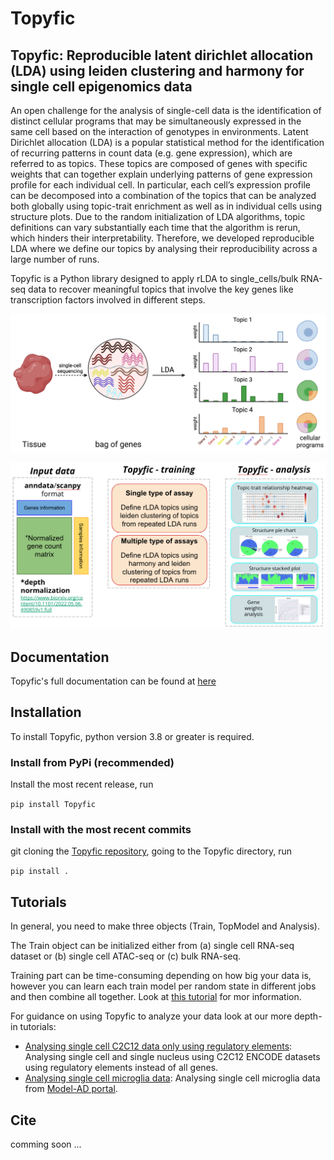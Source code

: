 # Topyfic

## Topyfic: Reproducible latent dirichlet allocation (LDA) using leiden clustering and harmony for single cell epigenomics data

An open challenge for the analysis of single-cell data is the identification of distinct cellular programs that may be simultaneously expressed in the same cell based on the interaction of genotypes in environments. Latent Dirichlet allocation (LDA) is a popular statistical method for the identification of recurring patterns in count data (e.g. gene expression), which are referred to as topics. These topics are composed of genes with specific weights that can together explain underlying patterns of gene expression profile for each individual cell. In particular, each cell’s expression profile can be decomposed into a combination of the topics that can be analyzed both globally using topic-trait enrichment as well as in individual cells using structure plots. Due to the random initialization of LDA algorithms, topic definitions can vary substantially each time that the algorithm is rerun, which hinders their interpretability. Therefore, we developed reproducible LDA where we define our topics by analysing their reproducibility across a large number of runs.

Topyfic is a Python library designed to apply rLDA to single_cells/bulk RNA-seq data to recover meaningful topics that involve the key genes like transcription factors involved in different steps.

![LDA overview](docs/TopicModels.png)

![Topyfic overview](docs/Topyfic.png)

## Documentation
Topyfic's full documentation can be found at [here](https://mortazavilab.github.io/Topyfic/html/index.html)

## Installation

To install Topyfic, python version 3.8 or greater is required.

### Install from PyPi (recommended)
Install the most recent release, run

`pip install Topyfic`

### Install with the most recent commits
git cloning the [Topyfic repository](https://github.com/mortazavilab/Topyfic), going to the Topyfic directory, run

`pip install .`

## Tutorials

In general, you need to make three objects (Train, TopModel and Analysis). 

The Train object can be initialized either from (a) single cell RNA-seq dataset or (b) single cell ATAC-seq or (c) bulk RNA-seq.

Training part can be time-consuming depending on how big your data is, however you can learn each train model per random state in different jobs and then combine all together. Look at [this tutorial](tutorials/make_train_object.ipynb) for mor information.

For guidance on using Topyfic to analyze your data look at our more depth-in tutorials:

- [Analysing single cell C2C12 data only using regulatory elements](tutorials/C2C12_TFs_mirhgs_chromreg/C2C12.ipynb): Analysing single cell and single nucleus using C2C12 ENCODE datasets using regulatory elements instead of all genes.
- [Analysing single cell microglia data](tutorials/microglia_all_genes/microglia.ipynb): Analysing single cell microglia data from [Model-AD portal](https://www.model-ad.org/).

## Cite

comming soon ...
